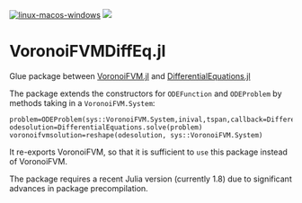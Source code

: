[![linux-macos-windows](https://github.com/j-fu/VoronoiFVMDiffEq.jl/actions/workflows/ci.yml/badge.svg)](https://github.com/j-fu/VoronoiFVMDiffEq.jl/actions/workflows/ci.yml)
[![](https://img.shields.io/badge/docs-dev-blue.svg)](https://j-fu.github.io/VoronoiFVMDiffEq.jl/dev)


VoronoiFVMDiffEq.jl
===================

Glue package between [VoronoiFVM.jl](https://github.com/j-fu/VoronoiFVM.jl) and [DifferentialEquations.jl](https://github.com/SciML/DifferentialEquations.jl)

The package extends the constructors for `ODEFunction` and `ODEProblem` by methods taking in a `VoronoiFVM.System`:

```
problem=ODEProblem(sys::VoronoiFVM.System,inival,tspan,callback=DifferentialEquations.CallbackSet())
odesolution=DifferentialEquations.solve(problem)
voronoifvmsolution=reshape(odesolution, sys::VoronoiFVM.System)
```

It re-exports VoronoiFVM, so that it is sufficient to `use` this package instead of VoronoiFVM.

The package requires a recent Julia version (currently 1.8) due to significant advances in package precompilation.
